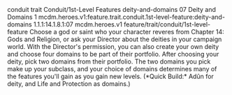 <ability>
  <metadata>
    <class>conduit</class>
    <feature_type>trait</feature_type>
    <file_dpath>Conduit/1st-Level Features</file_dpath>
    <item_id>deity-and-domains</item_id>
    <item_index>07</item_index>
    <item_name>Deity and Domains</item_name>
    <level>1</level>
    <scc>mcdm.heroes.v1:feature.trait.conduit.1st-level-feature:deity-and-domains</scc>
    <scdc>1.1.1:14.1.8.1:07</scdc>
    <source>mcdm.heroes.v1</source>
    <type>feature/trait/conduit/1st-level-feature</type>
  </metadata>
  <effects>
    <effect type="mundane">Choose a god or saint who your character reveres from Chapter 14: Gods and Religion, or ask your Director about the deities in your campaign world. With the Director&apos;s permission, you can also create your own deity and choose four domains to be part of their portfolio.
After choosing your deity, pick two domains from their portfolio. The two domains you pick make up your subclass, and your choice of domains determines many of the features you&apos;ll gain as you gain new levels. (*Quick Build:* Adûn for deity, and Life and Protection as domains.)</effect>
  </effects>
</ability>
